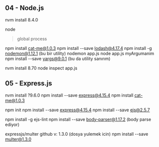 ## 04 - Node.js

nvm install 8.4.0

node
>global
>process

npm install cat-me@1.0.3
npm install --save lodash@4.17.4
npm install -g nodemon@1.12.1      (bu bir utility)
	nodemon app.js
node app.js myArgumanim
npm install --save yargs@9.0.1   (bu da utility sanırım)

nvm install 8.70
node inspect app.js


## 05 - Express.js

nvm install ?9.6.0
npm install --save express@4.15.4
npm install cat-me@1.0.3

npm init
npm install --save express@4.15.4
npm install --save ejs@2.5.7

npm install -g ejs-lint
npm install --save body-parser@1.17.2   (body parse ediyor)

expressjs/multer github v: 1.3.0 (dosya yulemek icin)
npm install --save multer@1.3.0